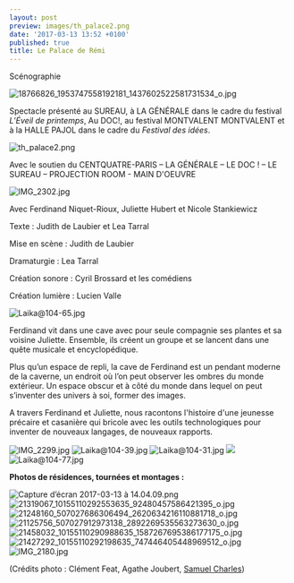 ```yaml
---
layout: post
preview: images/th_palace2.png
date: '2017-03-13 13:52 +0100'
published: true
title: Le Palace de Rémi
---
```

Scénographie

![18766826_1953747558192181_1437602522581731534_o.jpg]({{site.baseurl}}/images/18766826_1953747558192181_1437602522581731534_o.jpg)


Spectacle présenté au SUREAU, à LA GÉNÉRALE dans le cadre du festival _L’Éveil de printemps_,  Au DOC!, au festival MONTVALENT MONTVALENT et à la HALLE PAJOL dans le cadre du _Festival des idées_.

![th_palace2.png]({{site.baseurl}}/images/th_palace2.png)

Avec le soutien du CENTQUATRE-PARIS – LA GÉNÉRALE – LE DOC ! – LE SUREAU – PROJECTION ROOM - MAIN D'OEUVRE 

![IMG_2302.jpg]({{site.baseurl}}/images/IMG_2302.jpg)


Avec Ferdinand Niquet-Rioux, Juliette Hubert et Nicole Stankiewicz

Texte : Judith de Laubier et Lea Tarral

Mise en scène : Judith de Laubier

Dramaturgie : Lea Tarral

Création sonore : Cyril Brossard et les comédiens

Création lumière : Lucien Valle

![Laika@104-65.jpg]({{site.baseurl}}/images/Laika@104-65.jpg)


Ferdinand vit dans une cave avec pour seule compagnie ses plantes et sa voisine Juliette. Ensemble, ils créent un groupe et se lancent dans une quête musicale et encyclopédique.

Plus qu’un espace de repli, la cave de Ferdinand est un pendant moderne de la caverne, un endroit où l’on peut observer les ombres du monde extérieur. Un espace obscur et à côté du monde dans lequel on peut s’inventer des univers à soi, former des images. 

A travers Ferdinand et Juliette, nous racontons l'histoire d'une jeunesse précaire et casanière qui bricole avec les outils technologiques pour inventer de nouveaux langages, de nouveaux rapports.

![IMG_2299.jpg]({{site.baseurl}}/images/IMG_2299.jpg)
![Laika@104-39.jpg]({{site.baseurl}}/images/Laika@104-39.jpg)
![Laika@104-31.jpg]({{site.baseurl}}/images/Laika@104-31.jpg)
![]({{site.baseurl}}/images/Laika%40104-23.jpg)
![Laika@104-77.jpg]({{site.baseurl}}/images/Laika@104-77.jpg)


**Photos de résidences, tournées et montages :**

![Capture d’écran 2017-03-13 à 14.04.09.png]({{site.baseurl}}/images/Capture%20d%E2%80%99e%CC%81cran%202017-03-13%20a%CC%80%2014.04.09.png)
![21319067_10155110292553635_92480457586421395_o.jpg]({{site.baseurl}}/images/21319067_10155110292553635_92480457586421395_o.jpg)
![21248160_507027686306494_2620634216110881718_o.jpg]({{site.baseurl}}/images/21248160_507027686306494_2620634216110881718_o.jpg)
![21125756_507027912973138_2892269535563273630_o.jpg]({{site.baseurl}}/images/21125756_507027912973138_2892269535563273630_o.jpg)
![21458032_10155110290988635_1587267695386177175_o.jpg]({{site.baseurl}}/images/21458032_10155110290988635_1587267695386177175_o.jpg)
![21427292_10155110292198635_747446405448969512_o.jpg]({{site.baseurl}}/images/21427292_10155110292198635_747446405448969512_o.jpg)
![IMG_2180.jpg]({{site.baseurl}}/images/IMG_2180.jpg)



(Crédits photo : Clément Feat, Agathe Joubert, [Samuel Charles](www.samchapho.com))

